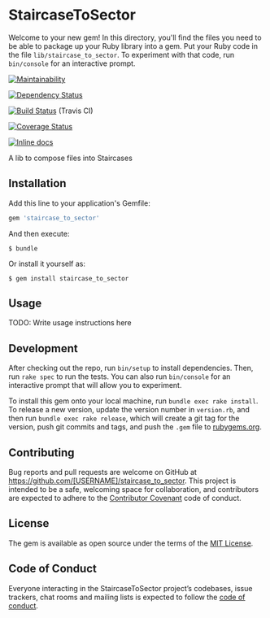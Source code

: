 # StaircaseToSector

Welcome to your new gem! In this directory, you'll find the files you need to be able to package up your Ruby library into a gem. Put your Ruby code in the file `lib/staircase_to_sector`. To experiment with that code, run `bin/console` for an interactive prompt.

[![Maintainability](https://api.codeclimate.com/v1/badges/b555e20a16d6c8776959/maintainability)](https://codeclimate.com/github/FinalCAD/staircase_to_sector/maintainability)

[![Dependency Status](https://gemnasium.com/FinalCAD/staircase_to_sector.svg)](https://gemnasium.com/FinalCAD/staircase_to_sector)

[![Build Status](https://travis-ci.org/FinalCAD/staircase_to_sector.svg?branch=master)](https://travis-ci.org/FinalCAD/staircase_to_sector) (Travis CI)

[![Coverage Status](https://coveralls.io/repos/FinalCAD/staircase_to_sector/badge.svg?branch=master&service=github)](https://coveralls.io/github/FinalCAD/staircase_to_sector?branch=master)

[![Inline docs](http://inch-ci.org/github/FinalCAD/staircase_to_sector.svg?branch=master)](http://inch-ci.org/github/FinalCAD/staircase_to_sector)

A lib to compose files into Staircases

## Installation

Add this line to your application's Gemfile:

```ruby
gem 'staircase_to_sector'
```

And then execute:

    $ bundle

Or install it yourself as:

    $ gem install staircase_to_sector

## Usage

TODO: Write usage instructions here

## Development

After checking out the repo, run `bin/setup` to install dependencies. Then, run `rake spec` to run the tests. You can also run `bin/console` for an interactive prompt that will allow you to experiment.

To install this gem onto your local machine, run `bundle exec rake install`. To release a new version, update the version number in `version.rb`, and then run `bundle exec rake release`, which will create a git tag for the version, push git commits and tags, and push the `.gem` file to [rubygems.org](https://rubygems.org).

## Contributing

Bug reports and pull requests are welcome on GitHub at https://github.com/[USERNAME]/staircase_to_sector. This project is intended to be a safe, welcoming space for collaboration, and contributors are expected to adhere to the [Contributor Covenant](http://contributor-covenant.org) code of conduct.

## License

The gem is available as open source under the terms of the [MIT License](https://opensource.org/licenses/MIT).

## Code of Conduct

Everyone interacting in the StaircaseToSector project’s codebases, issue trackers, chat rooms and mailing lists is expected to follow the [code of conduct](https://github.com/[USERNAME]/staircase_to_sector/blob/master/CODE_OF_CONDUCT.md).
